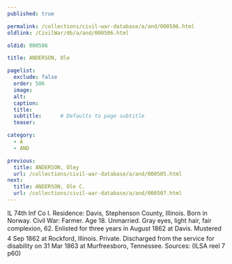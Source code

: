 ```yaml
---
published: true

permalink: /collections/civil-war-database/a/and/000506.html
oldlink: /CivilWar/db/a/and/000506.html

oldid: 000506

title: ANDERSON, Ole

pagelist:
  exclude: false
  order: 506
  image: 
  alt:
  caption:
  title:
  subtitle:      # Defaults to page subtitle
  teaser:

category: 
  - A 
  - AND

previous:
  title: ANDERSON, Oley
  url: /collections/civil-war-database/a/and/000505.html  
next:
  title: ANDERSON, Ole C.
  url: /collections/civil-war-database/a/and/000507.html   
---
```

IL 74th Inf Co I. Residence: Davis, Stephenson County, Illinois. Born in Norway. Civil War: Farmer. Age 18. Unmarried. Gray eyes, light hair, fair complexion, 6&#146;2&#148;. Enlisted for three years in August 1862 at Davis. Mustered 4 Sep 1862 at Rockford, Illinois. Private. Discharged from the service for disability on 31 Mar 1863 at Murfreesboro, Tennessee. Sources: (ILSA reel 7 p60)